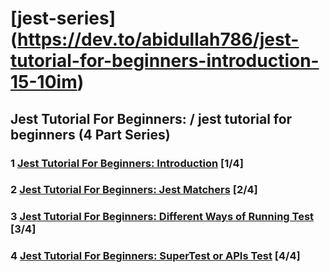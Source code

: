 # [jest-series] (https://dev.to/abidullah786/jest-tutorial-for-beginners-introduction-15-10im)
## Jest Tutorial For Beginners: / jest tutorial for beginners (4 Part Series)
### 1 [Jest Tutorial For Beginners: Introduction](https://dev.to/abidullah786/jest-tutorial-for-beginners-introduction-15-10im) [1/4]
### 2 [Jest Tutorial For Beginners: Jest Matchers](https://dev.to/abidullah786/jest-tutorial-for-beginners-jest-matchers-25-5fh9)  [2/4]
### 3 [Jest Tutorial For Beginners: Different Ways of Running Test](https://dev.to/abidullah786/jest-tutorial-for-beginners-different-ways-of-running-test-35-5m9) [3/4]
### 4 [Jest Tutorial For Beginners: SuperTest or APIs Test](https://dev.to/abidullah786/jest-tutorial-for-beginners-supertest-or-apis-test-45-39ae) [4/4]
